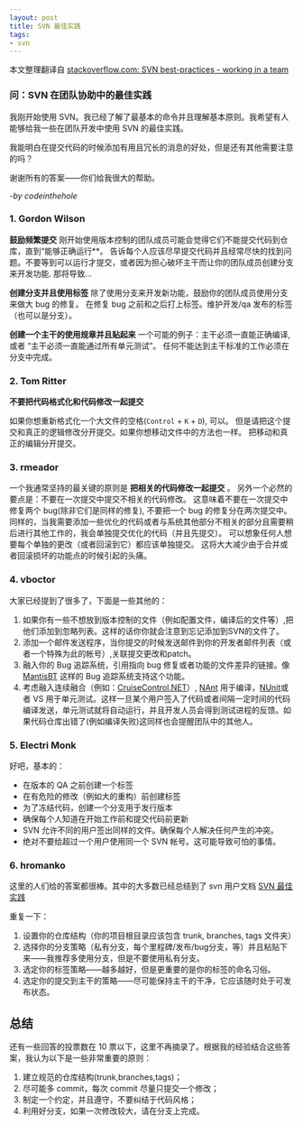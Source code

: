 ```yaml
---
layout: post
title: SVN 最佳实践
tags:
- svn
---
```


本文整理翻译自 [stackoverflow.com: SVN best-practices - working in a team](http://stackoverflow.com/questions/417599/svn-best-practices-working-in-a-team?answertab=votes#tab-top)

### 问：SVN 在团队协助中的最佳实践

我刚开始使用 SVN。我已经了解了最基本的命令并且理解基本原则。我希望有人能够给我一些在团队开发中使用 SVN 的最佳实践。

我能明白在提交代码的时候添加有用且冗长的消息的好处，但是还有其他需要注意的吗？

谢谢所有的答案——你们给我很大的帮助。

*-by codeinthehole*

### 1. Gordon Wilson

**鼓励频繁提交** 刚开始使用版本控制的团队成员可能会觉得它们不能提交代码到仓库，直到“能够正确运行**。
告诉每个人应该尽早提交代码并且经常尽快的找到问题。不要等到可以运行才提交，或者因为担心破坏主干而让你的团队成员创建分支来开发功能. 那将导致...

**创建分支并且使用标签** 除了使用分支来开发新功能，鼓励你的团队成员使用分支来做大 bug 的修复。 在修复 bug 之前和之后打上标签。维护开发/qa 发布的标签（也可以是分支）。

**创建一个主干的使用规章并且贴起来** 一个可能的例子：主干必须一直能正确编译, 或者 “主干必须一直能通过所有单元测试”。 任何不能达到主干标准的工作必须在分支中完成。

### 2. Tom Ritter

**不要把代码格式化和代码修改一起提交**

如果你想重新格式化一个大文件的空格(`Control` + `K` + `D`), 可以。 但是请把这个提交和真正的逻辑修改分开提交。如果你想移动文件中的方法也一样。 把移动和真正的编辑分开提交。

### 3. rmeador

一个我通常坚持的最关键的原则是 **把相关的代码修改一起提交** 。
另外一个必然的要点是：不要在一次提交中提交不相关的代码修改。
这意味着不要在一次提交中修复两个 bug(除非它们是同样的修复), 不要把一个 bug 的修复分在两次提交中。 
同样的，当我需要添加一些优化的代码或者与系统其他部分不相关的部分且需要稍后进行其他工作的，我会单独提交优化的代码（并且先提交）。
可以想象任何人想要每个单独的更改（或者回滚到它）都应该单独提交。
这将大大减少由于合并或者回滚损坏的功能点的时候引起的头痛。

### 4. vboctor

大家已经提到了很多了，下面是一些其他的：

1. 如果你有一些不想放到版本控制的文件（例如配置文件，编译后的文件等）,把他们添加到忽略列表。这样的话你你就会注意到忘记添加到SVN的文件了。
2. 添加一个邮件发送程序，当你提交的时候发送邮件到你的开发者邮件列表（或者一个特殊为此的帐号）,关联提交更改和patch。
3. 融入你的 Bug 追踪系统，引用指向 bug 修复或者功能的文件差异的链接。像 [MantisBT](http://www.mantisbt.org/) 这样的 Bug 追踪系统支持这个功能。
4. 考虑融入连续融合（例如：[CruiseControl.NET](http://sourceforge.net/projects/ccnet)）, [NAnt](http://nant.sourceforge.net/) 用于编译，[NUnit](http://nunit.org/)或者 VS 用于单元测试。这样一旦某个用户签入了代码或者间隔一定时间的代码编译发送，单元测试就将自动运行，并且开发人员会得到测试进程的反馈。如果代码仓库出错了(例如编译失败)这同样也会提醒团队中的其他人。

### 5. Electri Monk

好吧，基本的：

+ 在版本的 QA 之前创建一个标签
+ 在有危险的修改（例如大的重构）前创建标签
+ 为了冻结代码，创建一个分支用于发行版本
+ 确保每个人知道在开始工作前和提交代码前更新
+ SVN 允许不同的用户签出同样的文件。确保每个人解决任何产生的冲突。
+ 绝对不要给超过一个用户使用同一个 SVN 帐号。这可能导致可怕的事情。

### 6. hromanko

这里的人们给的答案都很棒。其中的大多数已经总结到了 svn 用户文档 [SVN 最佳实践](http://svn.apache.org/repos/asf/subversion/trunk/doc/user/svn-best-practices.html)

重复一下：

1. 设置你的仓库结构（你的项目根目录应该包含 trunk, branches, tags 文件夹）
2. 选择你的分支策略（私有分支，每个里程碑/发布/bug分支，等）并且粘贴下来——我推荐多使用分支，但是不要使用私有分支。
3. 选定你的标签策略——越多越好，但是更重要的是你的标签的命名习俗。
4. 选定你的提交到主干的策略——尽可能保持主干的干净，它应该随时处于可发布状态。

## 总结

还有一些回答的投票数在 10 票以下，这里不再摘录了。根据我的经验结合这些答案，我认为以下是一些非常重要的原则：

1. 建立规范的仓库结构(trunk,branches,tags)；
2. 尽可能多 commit，每次 commit 尽量只提交一个修改；
3. 制定一个约定，并且遵守，不要纠结于代码风格；
4. 利用好分支，如果一次修改较大，请在分支上完成。
